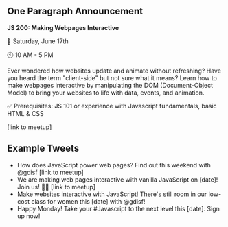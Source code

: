 ## One Paragraph Announcement

**JS 200: Making Webpages Interactive**

:calendar: Saturday, June 17th

:clock10: 10 AM - 5 PM

Ever wondered how websites update and animate without refreshing? Have you heard the term "client-side" but not sure what it means? Learn how to make webpages interactive by manipulating the DOM (Document-Object Model) to bring your websites to life with data, events, and animation.

:white_check_mark: Prerequisites: JS 101 or experience with Javascript fundamentals, basic HTML & CSS

[link to meetup]

## Example Tweets
- How does JavaScript power web pages? Find out this weekend with @gdisf [link to meetup]
- We are making web pages interactive with vanilla JavaScript on [date]! Join us! 🙌🏽 [link to meetup]
- Make websites interactive with JavaScript! There's still room in our low-cost class for women this [date] with @gdisf!
- Happy Monday! Take your #Javascript to the next level this [date]. Sign up now!
